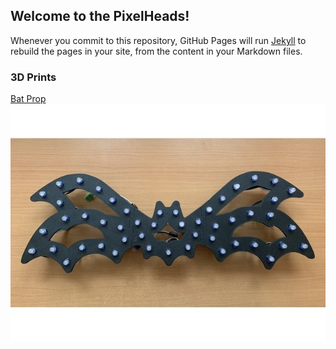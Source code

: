 ## Welcome to the PixelHeads!

Whenever you commit to this repository, GitHub Pages will run [Jekyll](https://jekyllrb.com/) to rebuild the pages in your site, from the content in your Markdown files.

### 3D Prints


[Bat Prop](https://www.thingiverse.com/thing:4936060)  <br>
![Image](/Bat.jpg)



